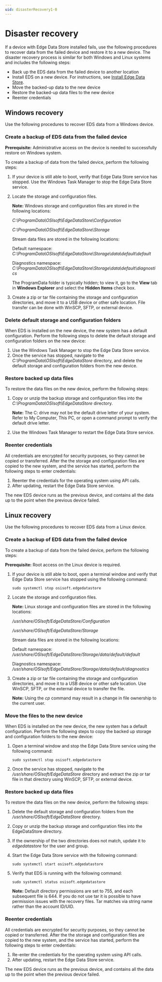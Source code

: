 ```yaml
---
uid: disasterRecovery1-0
---
```


# Disaster recovery

If a device with Edge Data Store installed fails, use the following procedures to recover data from the failed device and restore it to a new device. The disaster recovery process is similar for both Windows and Linux systems and includes the following steps:

- Back up the EDS data from the failed device to another location
- Install EDS on a new device. For instructions, see [Install Edge Data Store](xref:InstallEdgeDataStore1-0).
- Move the backed-up data to the new device
- Restore the backed-up data files to the new device
- Reenter credentials

## Windows recovery

Use the following procedures to recover EDS data from a Windows device.

### Create a backup of EDS data from the failed device

**Prerequisite:** Administrative access on the device is needed to successfully restore on Windows system.

To create a backup of data from the failed device, perform the following steps:

1. If your device is still able to boot, verify that Edge Data Store service has stopped. Use the Windows Task Manager to stop the Edge Data Store service.
2. Locate the storage and configuration files.

   **Note:** Windows storage and configuration files are stored in the following locations:
   
	_C:\ProgramData\OSIsoft\EdgeDataStore\Configuration_
   
	_C:\ProgramData\OSIsoft\EdgeDataStore\Storage_

	Stream data files are stored in the following locations:

	Default namespace: _C:\ProgramData\OSIsoft\EdgeDataStore\Storage\data\default\default_
	
    Diagnostics namespace: _C:\ProgramData\OSIsoft\EdgeDataStore\Storage\data\default\diagnostics_
   
	The ProgramData folder is typically hidden; to view it, go to the **View** tab in **Windows Explorer** and select the **Hidden Items** check box.

3. Create a zip or tar file containing the storage and configuration directories, and move it to a USB device or other safe location. File transfer can be done with WinSCP, SFTP, or external device.

### Delete default storage and configuration folders

When EDS is installed on the new device, the new system has a default configuration. Perform the following steps to delete the default storage and configuration folders on the new device:

1. Use the Windows Task Manager to stop the Edge Data Store service.	
2. Once the service has stopped, navigate to the _C:\ProgramData\OSIsoft\EdgeDataStore_ directory, and delete the default storage and configuration folders from the new device.

### Restore backed up data files

To restore the data files on the new device, perform the following steps:

1. Copy or unzip the backup storage and configuration files into the _C:\ProgramData\OSIsoft\EdgeDataStore_ directory.

   **Note:** The C: drive may not be the default drive letter of your system. Refer to My Computer, This PC, or open a command prompt to verify the default drive letter.

2. Use the Windows Task Manager to restart the Edge Data Store service.

### Reenter credentials

All credentials are encrypted for security purposes, so they cannot be copied or transferred. After the the storage and configuration files are copied to the new system, and the service has started, perform the following steps to enter credentials:

1. Reenter the credentials for the operating system using API calls. 
2. After updating, restart the Edge Data Store service. 
	
The new EDS device runs as the previous device, and contains all the data up to the point when the previous device failed.

## Linux recovery

Use the following procedures to recover EDS data from a Linux device.

### Create a backup of EDS data from the failed device

To create a backup of data from the failed device, perform the following steps:

**Prerequisite:** Root access on the Linux device is required.

1. If your device is still able to boot, open a terminal window and verify that Edge Data Store service has stopped using the following command: 

	  ```
	  sudo systemctl stop osisoft.edgedatastore
	  ```

2. Locate the storage and configuration files.

   **Note:** Linux storage and configuration files are stored in the following locations:
	
	_/usr/share/OSIsoft/EdgeDataStore/Configuration_
	
	_/usr/share/OSIsoft/EdgeDataStore/Storage_

	Stream data files are stored in the following locations:

	Default namespace: _/usr/share/OSIsoft/EdgeDataStore/Storage/data/default/default_

    Diagnostics namespace: _/usr/share/OSIsoft/EdgeDataStore/Storage/data/default/diagnostics_

3. Create a zip or tar file containing the storage and configuration directories, and move it to a USB device or other safe location. Use WinSCP, SFTP, or the external device to transfer the file.

   **Note:** Using the _cp_ command may result in a change in file ownership to the current user. 

### Move the files to the new device

When EDS is installed on the new device, the new system has a default configuration. Perform the following steps to copy the backed up storage and configuration folders to the new device: 

1. Open a terminal window and stop the Edge Data Store service using the following command:

	  ```
	  sudo systemctl stop osisoft.edgedatastore
	  ```

2. Once the service has stopped, navigate to the _/usr/share/OSIsoft/EdgeDataStore_ directory and extract the zip or tar file in that directory using WinSCP, SFTP, or external device.

### Restore backed up data files

To restore the data files on the new device, perform the following steps:

1. Delete the default storage and configuration folders from the _/usr/share/OSIsoft/EdgeDataStore_ directory.
2. Copy or unzip the backup storage and configuration files into the EdgeDataStore directory.
3. If the ownership of the two directories does not match, update it to _edgedatastore_ for the user and group. 
4. Start the Edge Data Store service with the following command:

	  ```
	  sudo systemctl start osisoft.edgedatastore
	  ```

5. Verify that EDS is running with the following command:

	  ```
	  sudo systemctl status osisoft.edgedatastore
	  ```

   **Note:** Default directory permissions are set to 755, and each subsequent file is 644. If you do not use tar it is possible to have permission issues with the recovery files. Tar matches via string name rather than the account ID/UID.
 
### Reenter credentials

All credentials are encrypted for security purposes, so they cannot be copied or transferred. After the the storage and configuration files are copied to the new system, and the service has started, perform the following steps to enter credentials:

1. Re-enter the credentials for the operating system using API calls. 
2. After updating, restart the Edge Data Store service. 

The new EDS device runs as the previous device, and contains all the data up to the point when the previous device failed.
